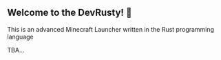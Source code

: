 ## Welcome to the DevRusty! 👋

This is an advanced Minecraft Launcher written in the Rust programming language

TBA...
